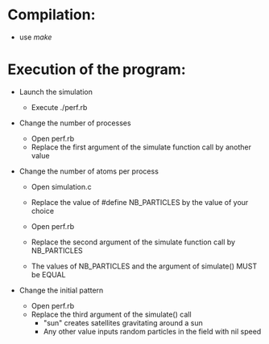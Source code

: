 # Compilation:

* use *make*

# Execution of the program:

* Launch the simulation
	* Execute ./perf.rb

* Change the number of processes 
	* Open perf.rb
	* Replace the first argument of the simulate function call by another value

* Change the number of atoms per process
	* Open simulation.c
	* Replace the value of #define NB_PARTICLES by the value of your choice
	* Open perf.rb
	* Replace the second argument of the simulate function call by NB_PARTICLES

	* The values of NB_PARTICLES and the argument of simulate() MUST be EQUAL

* Change the initial pattern
	* Open perf.rb
	* Replace the third argument of the simulate() call
		* "sun" creates satellites gravitating around a sun
		* Any other value inputs random particles in the field with nil speed 